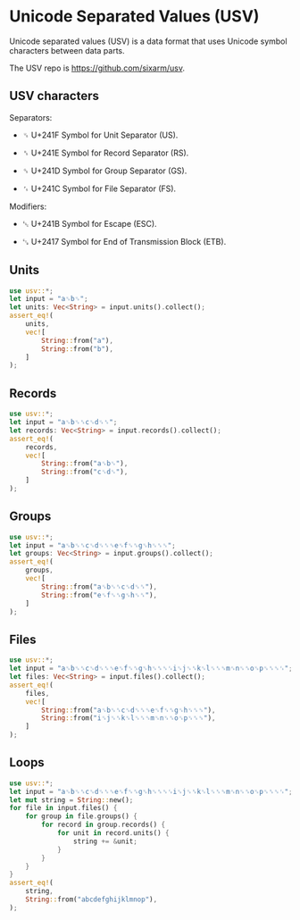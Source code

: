 # Unicode Separated Values (USV)

Unicode separated values (USV) is a data format that uses Unicode symbol characters between data parts.

The USV repo is <https://github.com/sixarm/usv>.

## USV characters

Separators:

* ␟ U+241F Symbol for Unit Separator (US).

* ␞ U+241E Symbol for Record Separator (RS).

* ␝ U+241D Symbol for Group Separator (GS).

* ␜ U+241C Symbol for File Separator (FS).

Modifiers:

* ␛ U+241B Symbol for Escape (ESC).

* ␗ U+2417 Symbol for End of Transmission Block (ETB).

## Units

```rust
use usv::*;
let input = "a␟b␟";
let units: Vec<String> = input.units().collect();
assert_eq!(
    units,
    vec![
        String::from("a"),
        String::from("b"),
    ]
);
```

## Records

```rust
use usv::*;
let input = "a␟b␟␞c␟d␟␞";
let records: Vec<String> = input.records().collect();
assert_eq!(
    records,
    vec![
        String::from("a␟b␟"),
        String::from("c␟d␟"),
    ]
);
```

## Groups

```rust
use usv::*;
let input = "a␟b␟␞c␟d␟␞␝e␟f␟␞g␟h␟␞␝";
let groups: Vec<String> = input.groups().collect();
assert_eq!(
    groups,
    vec![
        String::from("a␟b␟␞c␟d␟␞"),
        String::from("e␟f␟␞g␟h␟␞"),
    ]
);
```

## Files

```rust
use usv::*;
let input = "a␟b␟␞c␟d␟␞␝e␟f␟␞g␟h␟␞␝␜i␟j␟␞k␟l␟␞␝m␟n␟␞o␟p␟␞␝␜";
let files: Vec<String> = input.files().collect();
assert_eq!(
    files,
    vec![
        String::from("a␟b␟␞c␟d␟␞␝e␟f␟␞g␟h␟␞␝"),
        String::from("i␟j␟␞k␟l␟␞␝m␟n␟␞o␟p␟␞␝"),
    ]
);
```

## Loops

```rust
use usv::*;
let input = "a␟b␟␞c␟d␟␞␝e␟f␟␞g␟h␟␞␝␜i␟j␟␞k␟l␟␞␝m␟n␟␞o␟p␟␞␝␜";
let mut string = String::new();
for file in input.files() {
    for group in file.groups() {
        for record in group.records() {
            for unit in record.units() {
                string += &unit;
            }
        }
    }
}
assert_eq!(
    string,
    String::from("abcdefghijklmnop"),
);
```
